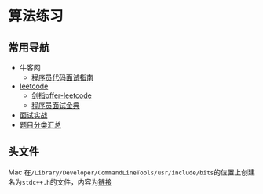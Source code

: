 # 算法练习

## 常用导航

* 牛客网
  * [程序员代码面试指南](code-interview)
* [leetcode](leetcode)
  * [剑指offer-leetcode](leetcode/offer)
  * [程序员面试金典](leetcode/interview)
* [面试实战](interview)
* [题目分类汇总](https://jingtao.fun/%E7%AE%97%E6%B3%95-%E9%A2%98%E7%9B%AE%E5%88%86%E7%B1%BB/)

## 头文件

Mac 在`/Library/Developer/CommandLineTools/usr/include/bits`的位置上创建名为`stdc++.h`的文件，内容为[链接](http://gcc.gnu.org/git/?p=gcc.git;a=blob;f=libstdc%2B%2B-v3/include/precompiled/stdc%2B%2B.h;h=d2601d7859db94fb00efdf5d77be5d0ddf4ed1fa;hb=HEAD)